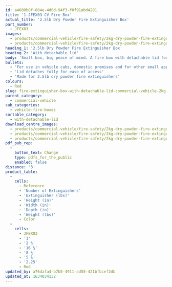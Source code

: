 ```yaml
---
id: a4080b8f-804e-4d0d-94f3-f0f91abd4281
title: '1-JFEX03 CV Fire Box'
actual_title: '2.5lb Dry Powder Fire Extinguisher Box'
part_number:
  - JFEX03
images:
  - products/commercial-vehicle/fire-safety/2kg-dry-powder-fire-extinguisher-box/images-lr/Product_Image_776x776_(518x518_focus_area)-JFEX03_01.jpg
  - products/commercial-vehicle/fire-safety/2kg-dry-powder-fire-extinguisher-box/images-lr/Product_Image_776x776_(518x518_focus_area)-JFEX03_02.jpg
heading_1: '2.5lb Dry Powder Fire Extinguisher Box'
heading_2: 'With detachable lid'
body: 'Small box, big peace of mind. A fire box with detachable lid for 2.5lb dry powder fire extinguishers.'
bullets:
  - 'For use in vehicle cabs, domestic premises and for other small applications'
  - 'Lid detaches fully for ease of access'
  - 'Made for 2.5lb dry powder fire extinguishers'
colours:
  - Red
slug: fire-extinguisher-box-with-detachable-lid-commercial-vehicle-2kg
parent_category:
  - commercial-vehicle
sub_categories:
  - vehicle-fire-boxes
sortable_category:
  - with-detachable-lid
download_centre_images:
  - products/commercial-vehicle/fire-safety/2kg-dry-powder-fire-extinguisher-box/images-hr/JFEX03_001.jpg
  - products/commercial-vehicle/fire-safety/2kg-dry-powder-fire-extinguisher-box/images-hr/JFEX03_002.jpg
  - products/commercial-vehicle/fire-safety/2kg-dry-powder-fire-extinguisher-box/images-hr/JFEX03_003.jpg
pdf_pub_rep:
  -
    button_text: Change
    type: pdfs_for_the_public
    enabled: false
distance: '3'
product_table:
  -
    cells:
      - Reference
      - 'Number of Extinguishers'
      - 'Extinguisher (lbs)'
      - 'Height (in)'
      - 'Width (in)'
      - 'Depth (in)'
      - 'Weight (lbs)'
      - Color
  -
    cells:
      - JFEX03
      - '1'
      - '2 ½'
      - '16 ¼'
      - '8 ¼'
      - '5 ¾'
      - '2.25'
      - Red
updated_by: a76dafa4-b7b5-4911-ad55-421bfbcef2db
updated_at: 1634034132
---
```

